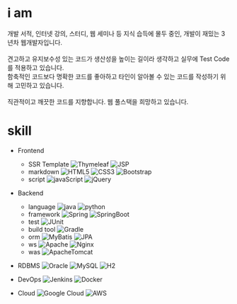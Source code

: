 # i am

개발 서적, 인터넷 강의, 스터디, 웹 세미나 등 지식 습득에 몰두 중인, 개발이 재밌는 3년차 웹개발자입니다.\
\
견고하고 유지보수성 있는 코드가 생산성을 높이는 길이라 생각하고 실무에 Test Code를 적용하고 있습니다.\
함축적인 코드보다 명확한 코드를 좋아하고 타인이 알아볼 수 있는 코드를 작성하기 위해 고민하고 있습니다.\
\
직관적이고 깨끗한 코드를 지향합니다. 웹 풀스택을 희망하고 있습니다.

# skill 
- Frontend
  * SSR Template ![Thymeleaf](https://img.shields.io/badge/-Thymeleaf-005F0F?logo=thymeleaf&logoColor=white) ![JSP](https://img.shields.io/badge/JSP-black)
  * markdown ![HTML5](https://img.shields.io/badge/-HTML5-E34F26?logo=html5&logoColor=white) ![CSS3](https://img.shields.io/badge/-CSS3-1572B6?logo=css3&logoColor=white) ![Bootstrap](https://img.shields.io/badge/-Bootstrap-7952B3?logo=css3&logoColor=white)
  * script ![javaScript](https://img.shields.io/badge/-javaScript-F7DF1E?logo=javascript&logoColor=black) ![jQuery](https://img.shields.io/badge/-jQuery-0769AD?logo=jQuery&logoColor=white)
    
- Backend
  * language ![java](https://img.shields.io/badge/-Java-007396?logo=java&logoColor=white) ![python](https://img.shields.io/badge/-Python-000000?style=flat&logo=Python)
  * framework ![Spring](https://img.shields.io/badge/-Spring-6DB33F?logo=spring&logoColor=white) ![SpringBoot](https://img.shields.io/badge/-Spring%20Boot-6DB33F?logo=Spring-Boot&logoColor=white)  
  * test ![JUnit](https://img.shields.io/badge/JUnit5-critical)
  * build tool ![Gradle](https://img.shields.io/badge/-Gradle-02303A?logo=Gradle&logoColor=white) 
  * orm ![MyBatis](https://img.shields.io/badge/MyBatis-black) ![JPA](https://img.shields.io/badge/JPA-black)
  * ws ![Apache](https://img.shields.io/badge/-Apache-D22128?logo=Apache&logoColor=white) ![Nginx](https://img.shields.io/badge/Nginx-success)
  * was ![ApacheTomcat](https://img.shields.io/badge/-Apache%20Tomcat-F8DC75?logo=apache-tomcat&logoColor=black)

- RDBMS
![Oracle](https://img.shields.io/badge/-Oracle-F80000?logo=oracle&logoColor=white) ![MySQL](https://img.shields.io/badge/-MySQL-4479A1?logo=mysql&logoColor=white) ![H2](https://img.shields.io/badge/H2-blue)  

- DevOps 
![Jenkins](https://img.shields.io/badge/-Jenkins-D24939?logo=Jenkins&logoColor=white) ![Docker](https://img.shields.io/badge/-Docker-2496ED?logo=Docker&logoColor=white) 

- Cloud 
![Google Cloud](https://img.shields.io/badge/-Google%20Cloud-4285F4?logo=Google%20Cloud&logoColor=white) ![AWS](https://img.shields.io/badge/-Amazon%20AWS-232F3E?logo=Amazon%20AWS&logoColor=white)

<!--
**nullnull0123/nullnull0123** is a ✨ _special_ ✨ repository because its `README.md` (this file) appears on your GitHub profile.

Here are some ideas to get you started:

- 🔭 I’m currently working on ...
- 🌱 I’m currently learning ...
- 👯 I’m looking to collaborate on ...
- 🤔 I’m looking for help with ...
- 💬 Ask me about ...
- 📫 How to reach me: ...
- 😄 Pronouns: ...
- ⚡ Fun fact: ...
-->
